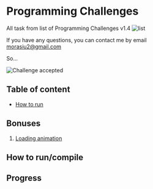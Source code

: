 ﻿# Programming Challenges

All task from list of Programming Challenges v1.4
![list](docs/list.png)

If you have any questions, you can contact me by email morasiu2@gmail.com

So...

![Challenge accepted](docs/challenge_accepted.gif)


## Table of content
* [How to run](#HOWTO)


## Bonuses

1. [Loading animation](#bonus1)

## <a name="HOWTO"> How to run/compile </a>



## Progress

